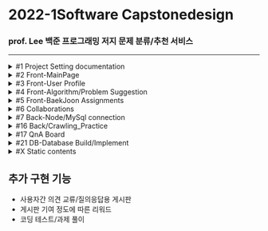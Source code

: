 # 2022-1Software Capstonedesign

### prof. Lee 백준 프로그래밍 저지 문제 분류/추천 서비스

---

<details><summary>#1 Project Setting documentation</summary>
  
  #### Contributors
  |No.|Student_ID|Dev_ID|GitHub_ID|Name|
  |--|:--:|--:|--|--|
  |`1`|_201732009_|`N`|`N`n98|김윤서|
  |`2`|_201732024_|`S`|`S`tyx2021|이영수|
  |`3`|_201732028_|`L`|`L`EEHYUNBOK|이현복|
  |`4`|_201736023_|`A`|`A`hnseokbeom|안석범|
  #### 회의록  
  |No.|방식|주제|회의내용|날짜|
  |--|--|--|--|--|
  |`0.` |*Off*|Full|팀 결성 및 역할 배분|2022-03-08|
  |`1.` |*Off*|Full|프로젝트 기획 및 구상 + [부가 기능](#추가-구현-기능)|2022-03-09|
  |`2.` |*Off*|Full|각 파트별 예제 연습|2022-03-11|
  |`3.` |*Off*|Full|기획안 토대 컴포넌트 기획/진행상황 공유|2022-03-15|
  |`4.` |*Off*|Front|화면 구상 기획, 레이아웃 작성|2022-03-18|
  |`5.` |*Off*|Full|작업 내용 공유/단체 스터디, 의견 교환|2022-03-21|
  |`6.` |*On*|Full|_지도교수 피드백, 개발 방향성 수정_|2022-03-22|
  |`7.` |*Off*|Full|백-프론트 협업 회의|2022-03-23|
  |`8.` |*Off*|Front|_프론트엔드 user페이지 화면 개발 회의_|2022-03-27|
  |`9.` |*On*|Back|_크롤링 구상 및 테스트_|2022-03-29|
  |`10.` |*Off*|Full|정기 회의<br/>기획 보완/구현 계획 수립<br/>프레젠테이션 준비/계획서 작성|2022-03-30|
  |`11.` |*On*|Front|_기획안 PT/Other Team PT/Front-layout|2022-04-05|
  |`12.` |*Off*|Full|Front-User Page imp, QnA Page layout<br>Back-Crawling, MySql Peristalsis|2022-04-06|
  |`13.`|*On*|Full|_개발 진척 보고/개발 로드맵 보완|2022-04-12|
  |`14.`|*Off*|Full|풀타임 회의-브랜치/이슈 정리, 프론트-백 연동|2022-04-13|
  |`15.`|**|||2022-04-00|
  ##### TODO
  |No.|Dev|주제|목표|날짜|
  |--|--|--|--|--|
  |`1.`|`N`|D|Oracle Cloud|~2022-04-13|
  |`1.`|`S`|F|Ranking Page|~2022-04-13|
  |`1.`|`L`|F|QnA Page|~2022-04-13|
  |`1.`|`A`|B|Crawling/Server|~2022-04-13|
  ##### References
  - [JS 개발 환경 설정_기본](https://webnautes.tistory.com/1473)
  - [React 기본 세팅](https://blog.ull.im/engineering/2018/11/30/using-react-in-vs-code.html)
  - [React 기본 세팅시 오류](https://stackoverflow.com/questions/68857411/npm-warn-deprecated-tar2-2-2-this-version-of-tar-is-no-longer-supported-and-w)
  - [ ㄴ Solution 2](https://exerror.com/npm-warn-deprecated-tar2-2-2-this-version-of-tar-is-no-longer-supported-and-will-not-receive-security-updates-please-upgrade-asap/)
  - [React 터미널 권한 세팅](https://hellcoding.tistory.com/entry/VSCode-%EC%98%A4%EB%A5%98-%EC%9D%B4-%EC%8B%9C%EC%8A%A4%ED%85%9C%EC%97%90%EC%84%9C-%EC%8A%A4%ED%81%AC%EB%A6%BD%ED%8A%B8%EB%A5%BC-%EC%8B%A4%ED%96%89%ED%95%A0-%EC%88%98-%EC%97%86%EC%9C%BC%EB%AF%80%EB%A1%9C)
  - [커밋 통합](https://korband.tistory.com/33)
  
  </details>

<details><summary>#2 Front-MainPage</summary><div markdown="1">
  
  ## Implements-#2
  |구현|구현 중점|날짜|Dev|
  |--|--|--|--|
  |||||
  
  ## Errors-#2
  |문제점|해결방식|날짜|Dev|
  |--|--|--|--|
  |react의 <br>페이지간 이동 기능을 <br>알지 못함|Route로 경로를 정하고 <br>Link로 경로로 이동시키면 된다는 것을 깨달음 |2022-03-21|`S`|
  |login, main, signup의 <br>css가 모든 컴포넌트에 <br>중첩 적용되어 문제|전역 css인 common2.css는 .scss로 변경 후 <br>app.js에 적용하고 각 컴포넌트에 적용할 각 css들은 <br>scss로 변경 후 최상위 태그에 적용|2022-03-21|`S`|
  |react에서 table 안에 바로<br>tr 태그 사용 시 오류| table 안에 thead 태그 or tbody 태그를 쓰고 tr 태그를 사용해야 함<br>(이유 = React가 rerender를 진행할 때,<br>DOM tree가 예상과는 달리 진행될 수 있으므로)|2022-03-22|`L`|
  
  </details>

<details><summary>#3 Front-User Profile</summary>
  
  ## Implements-#3
  |구현|구현 중점|날짜|Dev|
  |--|--|--|--|
  |구현|그래프와 테이블을 세로가 아닌 가로로 변경|2022-04-06|`S`|
  |구현|난이도 분포 테이블 열고 접기 기능 구현|2022-04-10|`S`|
  
  ## Errors-#3
  |문제점|해결방식|날짜|Dev|
  |--|--|--|--|
  |iframe solved 연결 문제|solved의 유저페이지를 직접 연결하면 404 에러가 발생<br>solved의 유저페이지/history로 우회하여 문제 해결|2022-03-25|`L`|
  |iframe안의 크기를 페이지간 이동할<br>경우 일정하게 표시해야함|inline style의 height를 100vh로 설정하여 해결<br>vh = viewport height <br>현재 실행중인 스크린 크기에 맞춰 상대적 크기를 반환|2022-03-25|`S`|
  |map 함수에서 key값 미사용 오류|react에서 map()메서드를 사용하기 위해서는 배열마다 독립적인 key값을 설정 해줘야 함<br>불필요한 리렌더링을 방지|2022-04-05|`L`|
  |table태그 안 2단 maping에 의한<br>리액트 구조 문제|이미지를 table태그 안에 넣을 경우 2단 maping과<br>thead와 tbody가 강제되는 리액트 특성이 존재해<br>그래프를 이미지로 테이블에 넣지않고 따로 분리|2022-04-06|`S`|
  |a태그에서 target 속성 _blank의 보안 문제|a태그에 target을 _blank로 할 경우 오류메시지 출력됨<br>구글링을 통해 알아본 결과 피싱사이트 방지를 위함임을 확인<br>rel='noopener noreferrer'속성을 추가함으로 피싱방지 오류 해결|2022-04-10|`S`|
  |난이도 분포와 태그 분포의 배경색을 위한 공간 나누기|기존 float방식으로 나누었을 때 아래의 태그 분포 div가 보이지 않게 난이도 분포까지 공간을 같이 사용함<br>배경색이 겹치는 문제 발생, 이를 해결하기 위해 'overflow=hidden'속성 사용, 겹치는 부분은 잘라버림|2022-04-10|`S`|
  |난이도 분포 테이블 열고 접기 기능구현을 위한<br>useState() 배열접근 공부|각 티어 이름을 클릭했을 경우 상세 정보 테이블이 열리도록 구현하고 싶음<br>티어 수 크기의 배열을 useState() false로 각 초기화하고 클릭할 때마다 !open 하도록 구현|2022-04-10|`S`|

  </details>

<details><summary>#4 Front-Algorithm/Problem Suggestion</summary>
  
  ## Implements-#4
  |구현|구현 중점|날짜|Dev|
  |--|--|--|--|
  |||||
  
  ## Errors-#4
  |문제점|해결방식|날짜|Dev|
  |--|--|--|--|
  |||||
  
  </details>

<details><summary>#5 Front-BaekJoon Assignments</summary>
  
  ## Implements-#5
  |구현|구현 중점|날짜|Dev|
  |--|--|--|--|
  |구현|채점 페이지 UI 구현|2022-04-19|`S`|
  
  ## Errors-#5
  |문제점|해결방식|날짜|Dev|
  |--|--|--|--|
  |textarea태그의 placeholder에만 값 설정하기|사용자 입력 값과 다르게 힌트에만 css서식을 적용하고자 함<br>css시트에서 ::placeholder로 콜론(:)2개 선택자를 사용하면 됨|2022-04-19|`S`|
  
  </details>

<details><summary>#6 Collaborations</summary>
  
  ## Implements-#6
  |구현|구현 중점|날짜|Dev|
  |--|--|--|--|
  |||||
  
  ## Errors-#6
  |문제점|해결방식|날짜|Dev|
  |--|--|--|--|
  |||||
  
  </details>
  
<details><summary>#7 Back-Node/MySql connection</summary><div markdown="1">
  
  ## Implements-#7
  |구현|구현 중점|날짜|Dev|
  |--|--|--|--|
  |||||
  
  ## Errors-#7
  |문제점|해결방식|날짜|Dev|
  |--|--|--|--|
  |1번 문제 <br>mysql 연동 문제|검색을 해보니 connection.end()를 사용하면 안되었는데 <br>connection.end()를 사용하여서현재 json으로 <br>값이 도출이 되지 않았습니다 그래서 <br>.end()를 주석처리 하고 진행하였다.|2022-03-21|`A`|
  |2번 문제 <br>pullrequest|새로운 브랜치를 만든 후(github상에 있지 않는) github remote를 하고, <br>필요파일을 만든다 그 후에 git pull origin main을 한다 그 이후에 vscode를 이용해서<br>github pullrequest라는 플러그인을 이용하여 해결|2022-03-21|`A`|
  |3번 문제 <br>pullrequest|inflearn공부를 통하여 실습한 sql connect 풀 리퀘스트를 하려하였지만, <br>git pull에서부터 문제가 생겨서 <br>git pull origin main --allow-unrelated-histories로  연결하여서 해결하였다.|2022-03-22|`A`|
  |||2022-03-22|`A`|
  
  </details>
  
<details><summary>#16 Back/Crawling_Practice</summary><div markdown="1">
  
  ## Implements-#16
  |구현|구현 중점|날짜|Dev|
  |--|--|--|--|
  |||||
  
  ## Errors-#16
  |문제점|해결방식|날짜|Dev|
  |--|--|--|--|
  |1번 문제 크롤링 시<br>Jsoup 사용안될 때|https://mavenrepository.com<br>->org.jsoup 검색<br>->Jsoup Java HTML Parser<br>jsoup 최신버전 클릭<br>->pom.xml파일에br->dependencies에 추가하기|2022-03-25|`A`|
  |2번 문제 <br>백준 유저페이지<br>크롤링|맞은 문제, 시도했지만 맞추지 못한 문제,<br>번외 문제 등의 구분이<br>명확하지 않아서 헤매었지만,URL링크 자체를 변경하여 해결함|2022-03-27|`A`|
  |||||
  
  </details>  
  
<details><summary>#17 QnA Board</summary><div markdown="1">
  
  ## Implements-#17
  |구현|구현 중점|날짜|Dev|
  |--|--|--|--|
  |*예정*|익명이되 비밀번호 설정 후<br>수정/작성자 확인 가능|2022-03-25|`L`|
  
  ## Errors-#17
  |문제점|해결방식|날짜|Dev|
  |--|--|--|--|
  |setState 데이터 추가 시 기존 데이터에 덧붙이기|setState사용시 const [test, setTest] = useState([]) 인 경우 <br> setTest([...test, 추가 내용])이렇게 해 주어야 기존에 있던 test에 추가 내용을 덧붙이기 가능|2022-04-06|`L`|
  
  </details>  
  
<details><summary>#21 DB-Database Build/Implement</summary>
  
  ## Implements-#21
  |구현|구현 중점|날짜|Dev|
  |--|--|--|--|
  |진행|설계대로 DB 구축/보완|2022-04-06|`N`|
  |진행|AWS 서버 구축/Mysql DB 구축|2022-04-16|`N`|
  - [Forward Engineering](https://thisisprogrammingworld.tistory.com/124)
  - [LINUX 강의노트](https://o365skhu-my.sharepoint.com/personal/lsj_office_skhu_ac_kr/_layouts/15/onedrive.aspx?originalPath=aHR0cHM6Ly9vMzY1c2todS1teS5zaGFyZXBvaW50LmNvbS86ZjovZy9wZXJzb25hbC9sc2pfb2ZmaWNlX3NraHVfYWNfa3IvRWozazFqWE1jTnBPc1R5UWZ3VjllUVVCMG43NHZncmNjczhTQTdURlhyNG1JZz9ydGltZT1MclFHVTZqbzEwZw&id=%2Fpersonal%2Flsj%5Foffice%5Fskhu%5Fac%5Fkr%2FDocuments%2F%EC%88%98%EC%97%85%5F%EA%B3%B5%EC%9C%A0%2F%EC%A7%80%EB%82%9C%20%EA%B0%95%EC%9D%98%2Fserver%5F2021%5F2%ED%95%99%EA%B8%B0%2Flinux)
  
  ## Errors-#21
  |문제점|해결방식|날짜|Dev|
  |--|--|--|--|
  |||||
  
  </details>

<details><summary>#X Static contents</summary>
  
  ### 개발 방향성
  - **알고리즘 카테고리별 문제 정렬/제공**(first) >> 알고리즘 추천(second)
  
  </details>

## 추가 구현 기능

- 사용자간 의견 교류/질의응답용 게시판
- 게시판 기여 정도에 따른 리워드
- 코딩 테스트/과제 풀이
